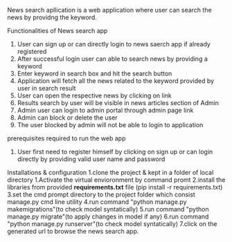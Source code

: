 News search apllication is a web application where user can search the news by providng the keyword. 

Functionalities of News search app
1. User can sign up or can directly login to news saerch app if already registered
2. After successful login user can able to search news by providing a keyword
3. Enter keyword in search box and hit the search button
4. Application will fetch all the news related to the keyword provided by user in search result
5. User can open the respective news by clicking on link 
6. Results search by user will be visible in news articles section of Admin 
7. Admin user can login to admin portal through admin page link
8. Admin can block or delete the user 
9. The user blocked by admin will not be able to login to application

prerequisites required to run the web app
1. User first need to register himself by clicking on sign up or can login directly by providing valid user name and password 

Installations & configuration 
1.clone the project & kept in a folder of local directory 
1.Activate the virtual envioronment by command promt
2.install the libraries from provided **requirements.txt** file (pip install -r requirements.txt)
3.set the cmd prompt directory to the project folder which consist manage.py cmd line utility
4.run command "python manage.py makemigrations"(to check model syntatically)
5.run command "python manage.py migrate"(to apply changes in model if any)
6.run command "python manage.py runserver"(to check model syntatically)
7.click on the generated url to browse the news search app. 
